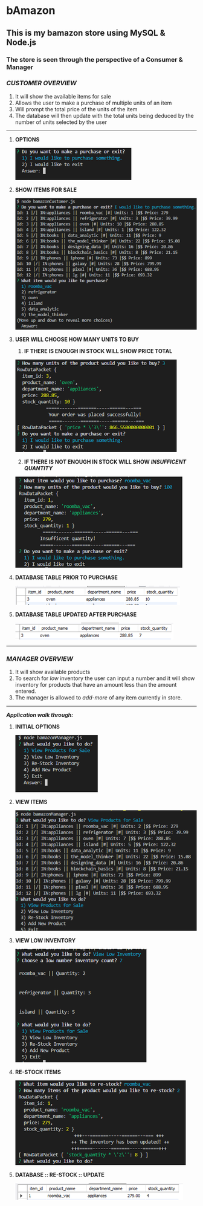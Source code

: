 # bAmazon

## This is my bamazon store using MySQL & Node.js

### The store is seen through the perspective of a **Consumer** & **Manager**

### _**CUSTOMER OVERVIEW**_

1. It will show the available items for sale
1. Allows the user to make a purchase of multiple units of an item
1. Will prompt the total price of the units of the item
1. The database will then update with the total units being deduced by the number of units selected by the user

---

1. **OPTIONS**

    ![Options](images/options.PNG)
1. **SHOW ITEMS FOR SALE**

    ![Items for sale](images/itemsToBuy.PNG)
1. **USER WILL CHOOSE HOW MANY UNITS TO BUY**
    1. **IF THERE IS ENOUGH IN STOCK WILL SHOW PRICE TOTAL**

    ![price total](images/promptPrice.PNG)

    2. **IF THERE IS NOT ENOUGH IN STOCK WILL SHOW _INSUFFICENT QUANTITY_**

    ![Insuficient](images/tooMuch.PNG)

1. **DATABASE TABLE PRIOR TO PURCHASE**

    ![dbPrior](images/dbPrePurchase.PNG)

1. **DATABASE TABLE UPDATED AFTER PURCHASE**

    ![dbPost](images/dbUpdate.PNG)

---

### _**MANAGER OVERVIEW**_

1. It will show available products
1. To search for _low_ inventory the user can input a number and it will show inventory for products that have an amount less than the amount entered.
1. The manager is allowed to _add-more_ of any item currently in store.

--- 

_**Application walk through:**_

1. **INITIAL OPTIONS**

    ![Man Options](images/ManPrompt.PNG)

1. **VIEW ITEMS**

    ![View Inventory](images/ManForSale.PNG)

1. **VIEW LOW INVENTORY**

    ![Low Inventory](images/ManLowIn.PNG)

1. **RE-STOCK ITEMS**

    ![Re-stock](images/ManReStock.PNG)

1. **DATABASE :: RE-STOCK :: UPDATE**

    ![Db update](images/mandbrestockup.PNG)